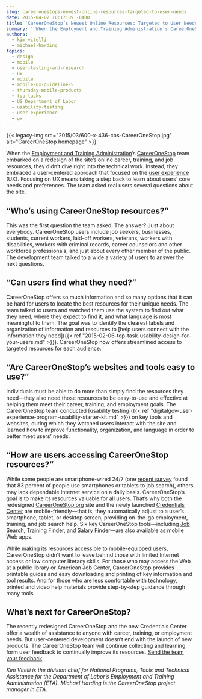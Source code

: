 ```yaml
---
slug: careeronestops-newest-online-resources-targeted-to-user-needs
date: 2015-04-02 10:17:09 -0400
title: 'CareerOneStop’s Newest Online Resources: Targeted to User Needs'
summary: ' When the Employment and Training Administration’s CareerOneStop team embarked on a redesign of the site’s online career, training, and job resources, they didn’t dive right into the technical work. Instead, they embraced a user-centered approach that focused on the user experience (UX). Focusing on UX means taking a step back'
authors:
  - kim-vitelli
  - michael-harding
topics:
  - design
  - mobile
  - user-testing-and-research
  - ux
  - mobile
  - mobile-ux-guideline-5
  - thursday-mobile-products
  - top-tasks
  - US Department of Labor
  - usability-testing
  - user-experience
  - ux
---
```


{{< legacy-img src="2015/03/600-x-436-cos-CareerOneStop.jpg" alt="CareerOneStop homepage" >}}

When the [Employment and Training Administration](http://www.doleta.gov/)’s [CareerOneStop](http://www.careeronestop.org/) team embarked on a redesign of the site’s online career, training, and job resources, they didn’t dive right into the technical work. Instead, they embraced a user-centered approach that focused on the [user experience](http://www.usability.gov/what-and-why/user-experience.html) (UX). Focusing on UX means taking a step back to learn about users’ core needs and preferences. The team asked real users several questions about the site.

## “Who’s using CareerOneStop resources?”

This was the first question the team asked. The answer? Just about everybody. CareerOneStop users include job seekers, businesses, students, current workers, laid-off workers, veterans, workers with disabilities, workers with criminal records, career counselors and other workforce professionals, and just about every other member of the public. The development team talked to a wide a variety of users to answer the next questions.

## “Can users find what they need?”

CareerOneStop offers so much information and so many options that it can be hard for users to locate the best resources for their unique needs. The team talked to users and watched them use the system to find out what they need, where they expect to find it, and what language is most meaningful to them. The goal was to identify the clearest labels and organization of information and resources to [help users connect with the information they need]({{< ref "2015-02-06-top-task-usability-design-for-your-users.md" >}}). CareerOneStop now offers streamlined access to targeted resources for each audience.

## “Are CareerOneStop’s websites and tools easy to use?”

Individuals must be able to do more than simply find the resources they need—they also need those resources to be easy-to-use and effective at helping them meet their career, training, and employment goals. The CareerOneStop team conducted [usability testing]({{< ref "digitalgov-user-experience-program-usability-starter-kit.md" >}}) on key tools and websites, during which they watched users interact with the site and learned how to improve functionality, organization, and language in order to better meet users’ needs.

## “How are users accessing CareerOneStop resources?”

While some people are smartphone-wired 24/7 (one [recent survey](http://about.beyond.com/infographics/Multi-Screen-Job-Search) found that 83 percent of people use smartphones or tablets to job search), others may lack dependable Internet service on a daily basis. CareerOneStop’s goal is to make its resources valuable for all users. That’s why both the redesigned [CareerOneStop.org](http://www.careeronestop.org/) site and the newly launched [Credentials Center](http://www.careeronestop.org/credentials/index.aspx) are mobile-friendly—that is, they automatically adjust to a user’s smartphone, tablet, or desktop screen, providing on-the-go employment, training, and job search help. Six key CareerOneStop tools—including [Job Search](http://m.careeronestop.org/JobSearch/), [Training Finder](http://m.careeronestop.org/TrainingFinder/), and [Salary Finder](http://m.careeronestop.org/SalaryFinder/)—are also available as mobile Web apps.

While making its resources accessible to mobile-equipped users, CareerOneStop didn’t want to leave behind those with limited Internet access or low computer literacy skills. For those who may access the Web at a public library or American Job Center, CareerOneStop provides printable guides and easy downloading and printing of key information and tool results. And for those who are less comfortable with technology, printed and video help materials provide step-by-step guidance through many tools.

## What’s next for CareerOneStop?

The recently redesigned CareerOneStop and the new Credentials Center offer a wealth of assistance to anyone with career, training, or employment needs. But user-centered development doesn’t end with the launch of new products. The CareerOneStop team will continue collecting and learning form user feedback to continually improve its resources. [Send the team your feedback](mailto:info@CareerOneStop.org).

_Kim Vitelli is the division chief for National Programs, Tools and Technical Assistance for the Department of Labor&#8217;s Employment and Training Administration (ETA). Michael Harding is the CareerOneStop project manager in ETA._